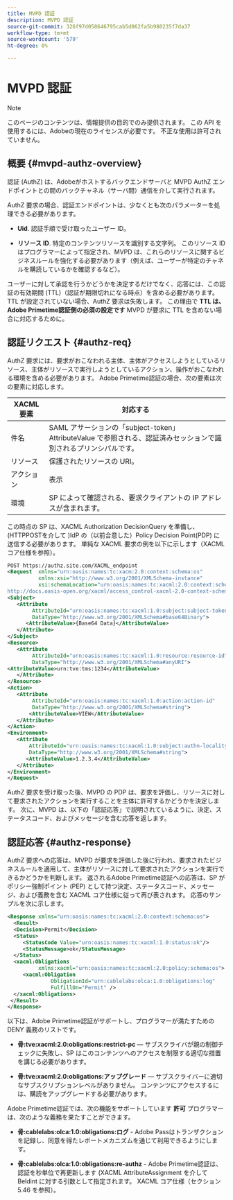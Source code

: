 ```yaml
---
title: MVPD 認証
description: MVPD 認証
source-git-commit: 326f97d058646795cab5d062fa5b980235f7da37
workflow-type: tm+mt
source-wordcount: '579'
ht-degree: 0%

---
```



# MVPD 認証

>[!NOTE]
>
>このページのコンテンツは、情報提供の目的でのみ提供されます。 この API を使用するには、Adobeの現在のライセンスが必要です。 不正な使用は許可されていません。

## 概要 {#mvpd-authz-overview}

認証 (AuthZ) は、Adobeがホストするバックエンドサーバと MVPD AuthZ エンドポイントとの間のバックチャネル（サーバ間）通信を介して実行されます。

AuthZ 要求の場合、認証エンドポイントは、少なくとも次のパラメーターを処理できる必要があります。

* **Uid**. 認証手順で受け取ったユーザー ID。

* **リソース ID**. 特定のコンテンツリソースを識別する文字列。 このリソース ID はプログラマーによって指定され、MVPD は、これらのリソースに関するビジネスルールを強化する必要があります（例えば、ユーザーが特定のチャネルを購読しているかを確認するなど）。

ユーザーに対して承認を行うかどうかを決定するだけでなく、応答には、この認証の有効期間 (TTL)（認証が期限切れになる時点）を含める必要があります。 TTL が設定されていない場合、AuthZ 要求は失敗します。  この理由で **TTL は、Adobe Primetime認証側の必須の設定です** MVPD が要求に TTL を含めない場合に対応するために。

## 認証リクエスト {#authz-req}

AuthZ 要求には、要求がおこなわれる主体、主体がアクセスしようとしているリソース、主体がリソースで実行しようとしているアクション、操作がおこなわれる環境を含める必要があります。 Adobe Primetime認証の場合、次の要素は次の要素に対応します。

| XACML 要素 | 対応する |
|---------------|--------------------------------------------------------------------------------------------------------------------------------|
| 件名 | SAML アサーションの「subject-token」AttributeValue で参照される、認証済みセッションで識別されるプリンシパルです。 |
| リソース | 保護されたリソースの URI。 |
| アクション | 表示 |
| 環境 | SP によって確認される、要求クライアントの IP アドレスが含まれます。 |



この時点の SP は、XACML Authorization DecisionQuery を準備し、(HTTPPOSTを介して )IdP の（以前合意した）Policy Decision Point(PDP) に送信する必要があります。 単純な XACML 要求の例を以下に示します（XACML コア仕様を参照）。

```XML
POST https://authz.site.com/XACML_endpoint
<Request  xmlns="urn:oasis:names:tc:xacm:2.0:context:schema:os"
          xmlns:xsi="http://www.w3.org/2001/XMLSchema-instance"
          xsi:schemaLocation="urn:oasis:names:tc:xacml:2.0:context:schema:os
http://docs.oasis-open.org/xacml/access_control-xacml-2.0-context-schema-os.xsd">
<Subject>
   <Attribute
        AttributeId="urn:oasis:names:tc:xacml:1.0:subject:subject-token"
        DataType="http://www.w3.org/2001/XMLSchema#base64Binary">
      <AttributeValue>{Base64 Data}</AttributeValue>
   </Attribute>
</Subject>
<Resource>
   <Attribute
        AttributeId="urn:oasis:names:tc:xacml:1.0:resource:resource-id"
        DataType="http://www.w3.org/2001/XMLSchema#anyURI">
<AttributeValue>urn:tve:tms:1234</AttributeValue>
   </Attribute>
</Resource>
<Action>
   <Attribute
        AttributeId="urn:oasis:names:tc:xacml:1.0:action:action-id"
        DataType="http://www.w3.org/2001/XMLSchema#string">
       <AttributeValue>VIEW</AttributeValue>
   </Attribute>
</Action>
<Environment>
   <Attribute
       AttributeId="urn:oasis:names:tc:xacml:1.0:subject:authn-locality:ip-address"
       DataType="http://www.w3.org/2001/XMLSchema#string">
      <AttributeValue>1.2.3.4</AttributeValue>
   </Attribute>
</Environment>
</Request>
```


AuthZ 要求を受け取った後、MVPD の PDP は、要求を評価し、リソースに対して要求されたアクションを実行することを主体に許可するかどうかを決定します。 次に、MVPD は、以下の「認証応答」で説明されているように、決定、ステータスコード、およびメッセージを含む応答を返します。

## 認証応答 {#authz-response}

AuthZ 要求への応答は、MVPD が要求を評価した後に行われ、要求されたビジネスルールを適用して、主体がリソースに対して要求されたアクションを実行できるかどうかを判断します。 返されるAdobe Primetime認証への応答は、SP がポリシー強制ポイント (PEP) として持つ決定、ステータスコード、メッセージ、および義務を含む XACML コア仕様に従って再び表されます。 応答のサンプルを次に示します。

```XML
<Response xmlns="urn:oasis:names:tc:xacml:2.0:context:schema:os">
  <Result>
  <Decision>Permit</Decision>
  <Status>
     <StatusCode Value="urn:oasis:names:tc:xacml:1.0:status:ok"/>
     <StatusMessage>ok</StatusMessage>
  </Status>
  <xacml:Obligations     
          xmlns:xacml="urn:oasis:names:tc:xacml:2.0:policy:schema:os">
     <xacml:Obligation    
              ObligationId="urn:cablelabs:olca:1.0:obligations:log"
              FulfillOn="Permit" />
  </xacml:Obligations>
 </Result>
</Response>
```

以下は、Adobe Primetime認証がサポートし、プログラマーが満たすための DENY 義務のリストです。

* **骨:tve:xacml:2.0:obligations:restrict-pc**  — サブスクライバが親の制御チェックに失敗し、SP はこのコンテンツへのアクセスを制限する適切な措置を講じる必要があります。

* **骨:tve:xacml:2.0:obligations:アップグレード**  — サブスクライバーに適切なサブスクリプションレベルがありません。  コンテンツにアクセスするには、購読をアップグレードする必要があります。

Adobe Primetime認証では、次の機能をサポートしています **許可** プログラマーは、次のような義務を果たすことができます。

* **骨:cablelabs:olca:1.0:obligations:ログ** - Adobe Passはトランザクションを記録し、同意を得たレポートメカニズムを通じて利用できるようにします。

* **骨:cablelabs:olca:1.0:obligations:re-authz** - Adobe Primetime認証は、認証を秒単位で再更新します (XACML AttributeAssignment を介して Beldint に対する引数として指定されます。 XACML コア仕様（セクション 5.46 を参照）。

<!--
>![RelatedInformation]
>* [Preflight Authorization](/help/authentication/preflight-authz.md)
>* [Authentication](/help/authentication/authn-usecase.md)
-->